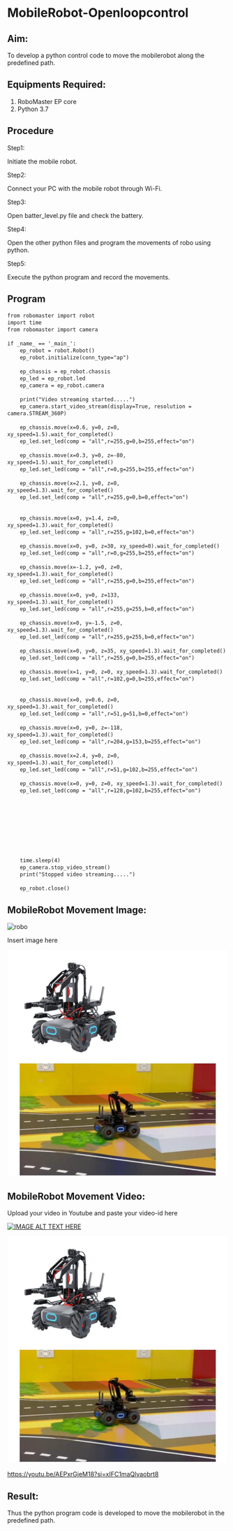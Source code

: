 # MobileRobot-Openloopcontrol
## Aim:

To develop a python control code to move the mobilerobot along the predefined path.

## Equipments Required:
1. RoboMaster EP core
2. Python 3.7

## Procedure

Step1:

Initiate the mobile robot.

Step2:

Connect your PC with the mobile robot through Wi-Fi.

Step3:

Open batter_level.py file and check the battery.

Step4:

Open the other python files and program the movements of robo using python.

Step5:

Execute the python program and record the movements.

## Program
```
from robomaster import robot
import time
from robomaster import camera

if _name_ == '_main_':
    ep_robot = robot.Robot()
    ep_robot.initialize(conn_type="ap")

    ep_chassis = ep_robot.chassis
    ep_led = ep_robot.led
    ep_camera = ep_robot.camera

    print("Video streaming started.....")
    ep_camera.start_video_stream(display=True, resolution = camera.STREAM_360P)

    ep_chassis.move(x=0.6, y=0, z=0, xy_speed=1.5).wait_for_completed()
    ep_led.set_led(comp = "all",r=255,g=0,b=255,effect="on")

    ep_chassis.move(x=0.3, y=0, z=-80, xy_speed=1.5).wait_for_completed()
    ep_led.set_led(comp = "all",r=0,g=255,b=255,effect="on")

    ep_chassis.move(x=2.1, y=0, z=0, xy_speed=1.3).wait_for_completed()
    ep_led.set_led(comp = "all",r=255,g=0,b=0,effect="on")


    ep_chassis.move(x=0, y=1.4, z=0, xy_speed=1.3).wait_for_completed()
    ep_led.set_led(comp = "all",r=255,g=102,b=0,effect="on")

    ep_chassis.move(x=0, y=0, z=30, xy_speed=0).wait_for_completed()
    ep_led.set_led(comp = "all",r=0,g=255,b=255,effect="on")

    ep_chassis.move(x=-1.2, y=0, z=0, xy_speed=1.3).wait_for_completed()
    ep_led.set_led(comp = "all",r=255,g=0,b=255,effect="on")

    ep_chassis.move(x=0, y=0, z=133, xy_speed=1.3).wait_for_completed()
    ep_led.set_led(comp = "all",r=255,g=255,b=0,effect="on")

    ep_chassis.move(x=0, y=-1.5, z=0, xy_speed=1.3).wait_for_completed()
    ep_led.set_led(comp = "all",r=255,g=255,b=0,effect="on")

    ep_chassis.move(x=0, y=0, z=35, xy_speed=1.3).wait_for_completed()
    ep_led.set_led(comp = "all",r=255,g=0,b=255,effect="on")

    ep_chassis.move(x=1, y=0, z=0, xy_speed=1.3).wait_for_completed()
    ep_led.set_led(comp = "all",r=102,g=0,b=255,effect="on")

    
    ep_chassis.move(x=0, y=0.6, z=0, xy_speed=1.3).wait_for_completed()
    ep_led.set_led(comp = "all",r=51,g=51,b=0,effect="on")

    ep_chassis.move(x=0, y=0, z=-118, xy_speed=1.3).wait_for_completed()
    ep_led.set_led(comp = "all",r=204,g=153,b=255,effect="on")

    ep_chassis.move(x=2.4, y=0, z=0, xy_speed=1.3).wait_for_completed()
    ep_led.set_led(comp = "all",r=51,g=102,b=255,effect="on")

    ep_chassis.move(x=0, y=0, z=0, xy_speed=1.3).wait_for_completed()
    ep_led.set_led(comp = "all",r=128,g=102,b=255,effect="on")









    time.sleep(4)
    ep_camera.stop_video_stream()
    print("Stopped video streaming.....")

    ep_robot.close()
```

## MobileRobot Movement Image:

![robo](./img/robomaster.png)

Insert image here

![output](./robo.png)

## MobileRobot Movement Video:

Upload your video in Youtube and paste your video-id here

[![IMAGE ALT TEXT HERE](https://img.youtube.com/vi/YOUTUBE_VIDEO_ID_HERE/0.jpg)](https://www.youtube.com/watch?v=YOUTUBE_VIDEO_ID_HERE)

![output](./robo.png)

https://youtu.be/AEPxrGjeM18?si=xIFC1maQlvaobrt8

## Result:
Thus the python program code is developed to move the mobilerobot in the predefined path.
